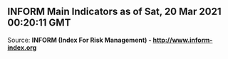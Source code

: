 ## INFORM Main Indicators as of Sat, 20 Mar 2021 00:20:11 GMT

Source: **INFORM (Index For Risk Management) - http://www.inform-index.org**